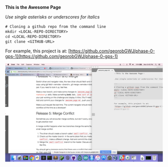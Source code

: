 **This is the Awesome Page**

_Use single asterisks or underscores for italics_

```
# Cloning a github repo from the command line
mkdir <LOCAL-REPO-DIRECTORY>
cd <LOCAL-REPO-DIRECTORY>
git clone <GITHUB-URL>
```

For example, this project is at:
[https://github.com/georobGWJ/phase-0-gps-1](https://github.com/georobGWJ/phase-0-gps-1)

![Screencap!](./GPS_1.1_Screencap.tiff "Guided Pair Session Screen Capture")



